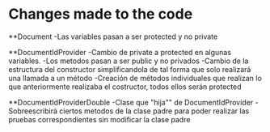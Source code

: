 # Changes made to the code

**Document
-Las variables pasan a ser protected y no private

**DocumentIdProvider
-Cambio de private a protected en algunas variables.
-Los metodos pasan a ser public y no privados
-Cambio de la estructura del constructor simplificandola de tal forma que solo realizará una llamada a un método
-Creación de métodos individuales que realizan lo que anteriormente realizaba el costructor, todos ellos serán protected

**DocumentIdProviderDouble
-Clase que "hija"" de DocumentIdProvider
-Sobreescribirá ciertos metodos de la clase padre para poder realizar las pruebas correspondientes sin modificar la clase padre